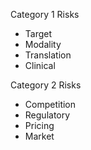 Category 1 Risks
* Target
* Modality
* Translation
* Clinical

Category 2 Risks
* Competition
* Regulatory
* Pricing
* Market

